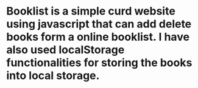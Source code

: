 # Booklist is a simple curd website using javascript that can add delete books form a online booklist. I have also used localStorage functionalities for storing the books into local storage.
